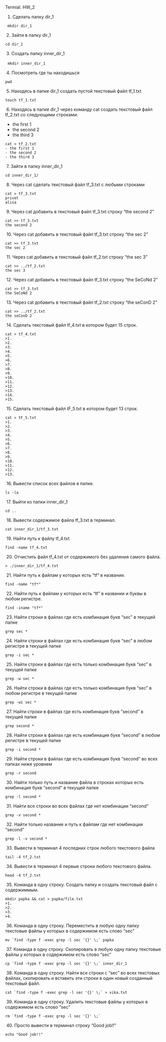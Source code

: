 Termial. HW_2
1. Сделать папку dir_1 

``` mkdir dir_1```

 2. Зайти в папку dir_1
 
 
```cd dir_1 ```

 3. Создать папку inner_dir_1
 
 
  ```mkdir inner_dir_1```

 4. Посмотреть где ты находишься
 
 
```pwd```

 5. Находясь в папке dir_1 создать пустой текстовый файл tf_1.txt
 
 
 ```touch tf_1.txt```

 6. Находясь в папке dir_1 через команду cat создать текстовый файл tf_2.txt со следующими строками:
- the first 1
- the second 2
- the third 3

```
cat > tf_2.txt
- the first 1
- the second 2
- the third 3
```

 7. Зайти в папку inner_dir_1
 
 
```cd inner_dir_1/```

 8. Через cat сделать текстовый файл tf_3.txt  c любыми строками
 
```
cat > tf_3.txt
privet
alisa
```

 9. Через cat добавить в текстовый файл tf_3.txt строку “the second 2”
 
```
cat >> tf_3.txt
the second 2
```

 10. Через cat добавить в текстовый файл tf_3.txt строку “the sec 2”
 
 ```
 cat >> tf_3.txt
the sec 2
```

 11. Через cat добавить в текстовый файл tf_2.txt строку “the sec 3”

```
cat >> ../tf_2.txt
the sec 3
```

 12. Через cat добавить в текстовый файл tf_3.txt строку “the SeCoNd 2”

```
cat >> tf_3.txt
the SeCoNd 2
```

 13. Через cat добавить в текстовый файл tf_2.txt строку “the seConD 2”

```
cat >> ../tf_2.txt
the seConD 2
```

 14. Сделать текстовый файл tf_4.txt в котором будет 15 строк.

```
cat > tf_4.txt
>1.
>2.
>3.
>4.
>5.
>6.
>7.
>8.
>9.
>10.
>11.
>12.
>13.
>14.
>15.
```

 15. Сделать текстовый файл tF_5.txt в котором будет 13 строк.
 
```
cat > tF_5.txt
>1.
>2.
>3.
>4.
>5.
>6.
>7.
>8.
>9.
>10.
>11.
>12.
>13.
```

 16. Вывести список всех файлов в папке.

```
ls -la
```

 17. Выйти из папки inner_dir_1

```
cd ..
```

 18. Вывести содержимое файла tf_3.txt в терминал.

```
cat inner_dir_1/tf_3.txt
```

 19. Найти путь к файлу tf_4.txt

```
find -name tf_4.txt
```

 20. Отчистить файл tf_4.txt от содержимого без удаления самого файла.

``` 
> ./inner_dir_1/tf_4.txt
```
 21. Найти путь к файлам у которых есть  “tf” в названии.

```
find -name "tf*"
```
 22. Найти путь к файлам у которых есть  “tf” в названии и буквы в любом регистре.

```
find -iname "tf*"
```
 23. Найти строки в файлах где есть комбинация букв “sec” в текущей папке
```
grep sec *
```
 24. Найти строки в файлах где есть комбинация букв “sec” в любом регистре в текущей папке
```
grep -i sec *
```
 25. Найти строки в файлах где есть только комбинация букв “sec” в текущей папке
```
grep -w sec *
```
 26. Найти строки в файлах где есть только комбинация букв “sec” в любом регистре в текущей папке
```
grep -wi sec *
```
 27. Найти строки в файлах где есть комбинация букв “second” в текущей папке
```
grep second *
```
 28. Найти строки в файлах где есть комбинация букв “second” в любом регистре в текущей папке
```
grep -i second *
```
 29. Найти строки в файлах где есть комбинация букв “second” во всех папках ниже уровнем
```
grep -r second
```
 30. Найти только путь и название файла в строках которых есть комбинация букв “second” в текущей папке
```
grep -l second *
```
 31. Найти все строки во всех файлах где нет комбинации “second”
```
grep -v second *
```
 32. Найти только название и путь к файлам где нет комбинации “second”
```
grep -l -v second *
```
 33. Вывести в терминал 4 последних строк любого текстового файла
```
tail -4 tf_2.txt
```
 34. Вывести в терминал 4 первые строки любого текстового файла.
```
head -4 tf_2.txt
```
 35. Команда в одну строку. Создать папку и создать текстовый файл с содержиммым.
```
mkdir papka && cat > papka/file.txt
>1.
>2.
>3.
>4.
```

 36. Команда в одну строку. Переместить в любую одну папку текстовые файлы у которых в содержимом есть слово “sec”
 
 ```
 mv `find -type f -exec grep -l sec '{}' \;` papka
 ```

 37. Команда в одну строку. Скопировать в любую одну папку текстовые файлы у которых в содержимом есть слово “sec”
```
cp `find -type f -exec grep -l sec '{}' \;` inner_dir_1
```
 38. Команда в одну строку. Найти все строки c “sec” во всех текстовых файлах, скопировать и вставить эти строки в один новый созданный текстовый файл.
```
cat `find -type f -exec grep -l sec '{}' \;` > vika.txt
```
 39. Команда в одну строку. Удалить текстовые файлы у которых в содержимом есть слово “sec”
```
rm `find -type f -exec grep -l sec '{}' \;` 
```
 40. Просто вывести в терминал строку “Good job!!”
```
echo "Good job!!"
```
